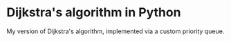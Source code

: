 # Dijkstra's algorithm in Python

My version of Dijkstra's algorithm, implemented via a custom priority queue.